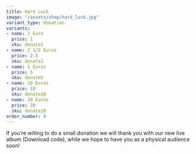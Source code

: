 ```yaml
---
title: Hard Luck
image: "/assets/shop/hard_luck.jpg"
variant_type: donation
variants:
- name: 1 Euro
  price: 1
  sku: donate1
- name: 2 1/2 Euros
  price: 2.5
  sku: donate2
- name: 5 Euros
  price: 5
  sku: donate5
- name: 10 Euros
  price: 10
  sku: donate10
- name: 20 Euros
  price: 20
  sku: donate20
order_number: 8
---
```


If you’re willing to do a small donation we will thank you with our new live album (Download code), while we hope to have you as a physical audience soon!
